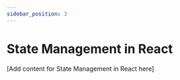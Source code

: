 ```yaml
---
sidebar_position: 3
---
```


# State Management in React

[Add content for State Management in React here]
